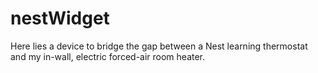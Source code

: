 # nestWidget
Here lies a device to bridge the gap between a Nest learning thermostat and my in-wall, electric forced-air room heater.
